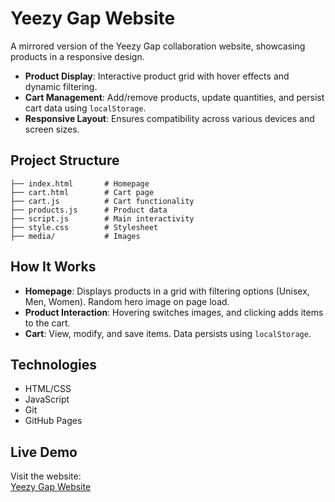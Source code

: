 # Yeezy Gap Website
A mirrored version of the Yeezy Gap collaboration website, showcasing products in a responsive design.

- **Product Display**: Interactive product grid with hover effects and dynamic filtering.
- **Cart Management**: Add/remove products, update quantities, and persist cart data using `localStorage`.
- **Responsive Layout**: Ensures compatibility across various devices and screen sizes.

## Project Structure

```plaintext
├── index.html       # Homepage
├── cart.html        # Cart page
├── cart.js          # Cart functionality
├── products.js      # Product data
├── script.js        # Main interactivity
├── style.css        # Stylesheet
├── media/           # Images
```

## How It Works

- **Homepage**: Displays products in a grid with filtering options (Unisex, Men, Women). Random hero image on page load.
- **Product Interaction**: Hovering switches images, and clicking adds items to the cart.
- **Cart**: View, modify, and save items. Data persists using `localStorage`.

## Technologies 

- HTML/CSS
- JavaScript
- Git
- GitHub Pages

## Live Demo

Visit the website:  
[Yeezy Gap Website](https://ibrahem098.github.io/yeezy-gap-website/)
